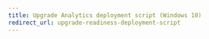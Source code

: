 ```yaml
---
title: Upgrade Analytics deployment script (Windows 10)
redirect_url: upgrade-readiness-deployment-script
---
```




